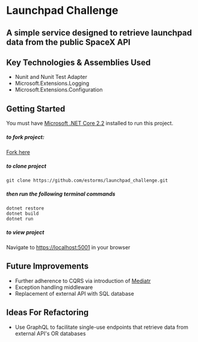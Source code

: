 Launchpad Challenge
===

## A simple service designed to retrieve launchpad data from the public SpaceX API

## Key Technologies & Assemblies Used
- Nunit and Nunit Test Adapter
- Microsoft.Extensions.Logging
- Microsoft.Extensions.Configuration

## Getting Started

You must have [Microsoft .NET Core 2.2](https://dotnet.microsoft.com/download/dotnet-core/2.2) installed to run this project.

##### to fork project:
[Fork here](https://github.com/estorms/launchpad_challenge)

##### to clone project

```git clone https://github.com/estorms/launchpad_challenge.git```

##### then run the following terminal commands

```
dotnet restore
dotnet build
dotnet run
```

##### to view project
Navigate to [https://localhost:5001](https://localhost:5001) in your browser

## Future Improvements

- Further adherence to CQRS via introduction of [Mediatr](https://github.com/jbogard/MediatR.git)
- Exception handling middleware 
- Replacement of external API with SQL database

## Ideas For Refactoring

- Use GraphQL to facilitate single-use endpoints that retrieve data from external API's OR databases
